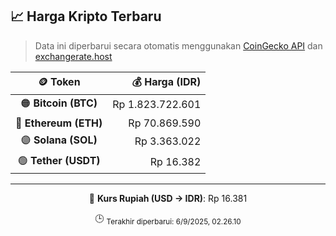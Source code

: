 

<!-- HARGA_KRIPTO -->
## 📈 Harga Kripto Terbaru

> Data ini diperbarui secara otomatis menggunakan [CoinGecko API](https://www.coingecko.com/) dan [exchangerate.host](https://exchangerate.host/)

<div align="center">

| 🪙 Token | 💰 Harga (IDR) |
|:------:|---------------:|
| 🟠 **Bitcoin (BTC)**   | Rp 1.823.722.601 |
| 🔵 **Ethereum (ETH)**  | Rp 70.869.590 |
| 🟣 **Solana (SOL)**    | Rp 3.363.022 |
| 🟢 **Tether (USDT)**   | Rp 16.382 |

---

💱 **Kurs Rupiah (USD → IDR)**: Rp 16.381

🕒 <sub>Terakhir diperbarui: 6/9/2025, 02.26.10</sub>

</div>
<!-- /HARGA_KRIPTO -->